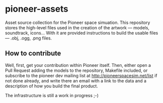 pioneer-assets
==============

Asset source collection for the Pioneer space simuation.
This repository stores the high-level files used in the creation of the artwork
— models, soundtrack, icons... With it are provided instructions to build the
usable files — .obj, .ogg, .png files.

How to contribute
-----------------

Well, first, get your contribution within Pioneer itself. Then, either open a
Pull Request adding the models to the repository, Makefile included, or
subscribe to the pioneer dev mailing list at http://pioneerspacesim.net/list if
not done already, and write there an email with a link to the data and a
description of how you build the final product.

The infrastructure is still a work in progress ;-)
